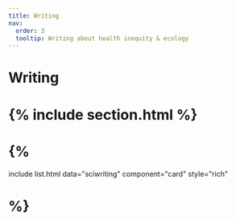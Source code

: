 ```yaml
---
title: Writing
nav:
  order: 3
  tooltip: Writing about health inequity & ecology
---
```


# <i class="fa-solid fa-pen-nib"></i>Writing
# {% include section.html %}

# {%
  include list.html
  data="sciwriting"
  component="card"
  style="rich"
# %}
